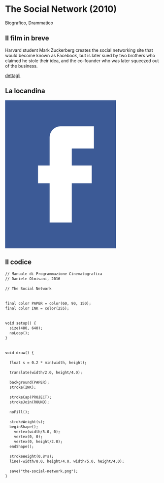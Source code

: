# The Social Network (2010)

Biografico, Drammatico

## Il film in breve
Harvard student Mark Zuckerberg creates the social networking site that would become known as Facebook, but is later sued by two brothers who claimed he stole their idea, and the co-founder who was later squeezed out of the business.

[dettagli](https://www.imdb.com/title/tt1285016/)

## La locandina
<img src="the-social-network.png"  width="360px" title="The Social Network">


## Il codice
```processing
// Manuale di Programmazione Cinematografica
// Daniele Olmisani, 2016

// The Social Network


final color PAPER = color(60, 90, 150);
final color INK = color(255);


void setup() {
  size(480, 640);
  noLoop();
}


void draw() {
  
  float s = 0.2 * min(width, height);
  
  translate(width/2.0, height/4.0);
  
  background(PAPER);
  stroke(INK);
  
  strokeCap(PROJECT);
  strokeJoin(ROUND);
  
  noFill();
  
  strokeWeight(s);
  beginShape();
    vertex(width/5.0, 0);
    vertex(0, 0);
    vertex(0, height/2.0); 
  endShape();
  
  strokeWeight(0.8*s);
  line(-width/8.0, height/4.0, width/5.0, height/4.0);
  
  save("the-social-network.png");
}
```

